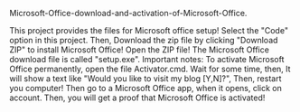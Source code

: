 Microsoft-Office-download-and-activation-of-Microsoft-Office.

This project provides the files for Microsoft office setup! Select the "Code" option in this project. Then, Download the zip file by clicking "Download ZIP" to install Microsoft Office! Open the ZIP file! The Microsoft Office download file is called "setup.exe". Important notes: To activate Microsoft Office permanently, open the file Activator.cmd. Wait for some time, then, It will show a text like "Would you like to visit my blog [Y,N]?", Then, restart you computer! Then go to a Microsoft Office app, when it opens, click on account. Then, you will get a proof that Microsoft Office is activated!
